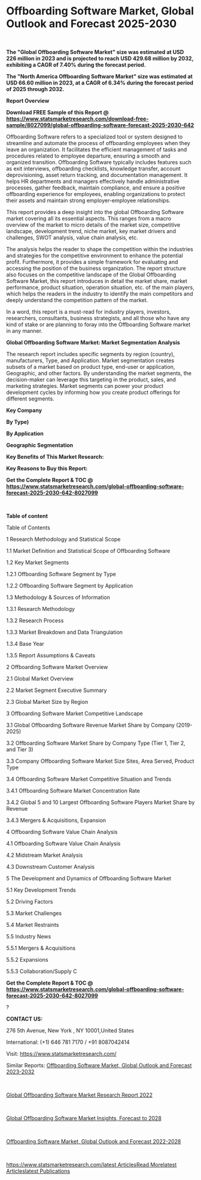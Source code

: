 <h1>Offboarding Software Market, Global Outlook and Forecast 2025-2030</h1><br/><p><strong>The "Global Offboarding Software Market" size was estimated at USD 226 million in 2023 and is projected to reach USD 429.68 million by 2032, exhibiting a <strong>CAGR</strong> of 7.40% during the forecast period.</strong></p>
 
 
 
 <p><strong>The "North America Offboarding Software Market" size was estimated at USD 66.60 million in 2023, at a <strong>CAGR</strong> of 6.34% during the forecast period of 2025 through 2032.</strong></p>
 
 
 
 <p><strong>Report Overview</strong></p>
 
 
 
 <p><strong>Download FREE Sample of this Report @ <a href="https://www.statsmarketresearch.com/download-free-sample/8027099/global-offboarding-software-forecast-2025-2030-642">https://www.statsmarketresearch.com/download-free-sample/8027099/global-offboarding-software-forecast-2025-2030-642</a></strong></p>
 
 
 
 <p>Offboarding Software refers to a specialized tool or system designed to streamline and automate the process of offboarding employees when they leave an organization. It facilitates the efficient management of tasks and procedures related to employee departure, ensuring a smooth and organized transition. Offboarding Software typically includes features such as exit interviews, offboarding checklists, knowledge transfer, account deprovisioning, asset return tracking, and documentation management. It helps HR departments and managers effectively handle administrative processes, gather feedback, maintain compliance, and ensure a positive offboarding experience for employees, enabling organizations to protect their assets and maintain strong employer-employee relationships.</p>
 
 
 
 <p>This report provides a deep insight into the global Offboarding Software market covering all its essential aspects. This ranges from a macro overview of the market to micro details of the market size, competitive landscape, development trend, niche market, key market drivers and challenges, SWOT analysis, value chain analysis, etc.</p>
 
 
 
 <p>The analysis helps the reader to shape the competition within the industries and strategies for the competitive environment to enhance the potential profit. Furthermore, it provides a simple framework for evaluating and accessing the position of the business organization. The report structure also focuses on the competitive landscape of the Global Offboarding Software Market, this report introduces in detail the market share, market performance, product situation, operation situation, etc. of the main players, which helps the readers in the industry to identify the main competitors and deeply understand the competition pattern of the market.</p>
 
 
 
 <p>In a word, this report is a must-read for industry players, investors, researchers, consultants, business strategists, and all those who have any kind of stake or are planning to foray into the Offboarding Software market in any manner.</p>
 
 
 
 <p><strong>Global Offboarding Software Market: Market Segmentation Analysis</strong></p>
 
 
 
 <p>The research report includes specific segments by region (country), manufacturers, Type, and Application. Market segmentation creates subsets of a market based on product type, end-user or application, Geographic, and other factors. By understanding the market segments, the decision-maker can leverage this targeting in the product, sales, and marketing strategies. Market segments can power your product development cycles by informing how you create product offerings for different segments.</p>
 
 
 
 <p><strong>Key Company</strong></p>
 
 
 
 <p><strong>By Type)</strong></p>
 
 
 
 <p><strong><strong>By Application</strong></strong></p>
 
 
 
 <p><strong>Geographic Segmentation</strong></p>
 
 
 
 <p><strong>Key Benefits of This Market Research:</strong></p>
 
 
 
 <p><strong>Key <strong>Reasons to Buy</strong> this Report:</strong></p>
 
 
 
 <div><b>Get the Complete Report & TOC @ <a href="https://www.statsmarketresearch.com/global-offboarding-software-forecast-2025-2030-642-8027099">https://www.statsmarketresearch.com/global-offboarding-software-forecast-2025-2030-642-8027099</a></b></div>
 
 
 
 <p><br />
 
 <b>Table of content</b></p>
 
 
 
 <p>Table of Contents<br />
 
 1 Research Methodology and Statistical Scope<br />
 
 1.1 Market Definition and Statistical Scope of Offboarding Software<br />
 
 1.2 Key Market Segments<br />
 
 1.2.1 Offboarding Software Segment by Type<br />
 
 1.2.2 Offboarding Software Segment by Application<br />
 
 1.3 Methodology & Sources of Information<br />
 
 1.3.1 Research Methodology<br />
 
 1.3.2 Research Process<br />
 
 1.3.3 Market Breakdown and Data Triangulation<br />
 
 1.3.4 Base Year<br />
 
 1.3.5 Report Assumptions & Caveats<br />
 
 2 Offboarding Software Market Overview<br />
 
 2.1 Global Market Overview<br />
 
 2.2 Market Segment Executive Summary<br />
 
 2.3 Global Market Size by Region<br />
 
 3 Offboarding Software Market Competitive Landscape<br />
 
 3.1 Global Offboarding Software Revenue Market Share by Company (2019-2025)<br />
 
 3.2 Offboarding Software Market Share by Company Type (Tier 1, Tier 2, and Tier 3)<br />
 
 3.3 Company Offboarding Software Market Size Sites, Area Served, Product Type<br />
 
 3.4 Offboarding Software Market Competitive Situation and Trends<br />
 
 3.4.1 Offboarding Software Market Concentration Rate<br />
 
 3.4.2 Global 5 and 10 Largest Offboarding Software Players Market Share by Revenue<br />
 
 3.4.3 Mergers & Acquisitions, Expansion<br />
 
 4 Offboarding Software Value Chain Analysis<br />
 
 4.1 Offboarding Software Value Chain Analysis<br />
 
 4.2 Midstream Market Analysis<br />
 
 4.3 Downstream Customer Analysis<br />
 
 5 The Development and Dynamics of Offboarding Software Market<br />
 
 5.1 Key Development Trends<br />
 
 5.2 Driving Factors<br />
 
 5.3 Market Challenges<br />
 
 5.4 Market Restraints<br />
 
 5.5 Industry News<br />
 
 5.5.1 Mergers & Acquisitions<br />
 
 5.5.2 Expansions<br />
 
 5.5.3 Collaboration/Supply C</p>
 
 
 
 <div><b>Get the Complete Report & TOC @ <a href="https://www.statsmarketresearch.com/global-offboarding-software-forecast-2025-2030-642-8027099">https://www.statsmarketresearch.com/global-offboarding-software-forecast-2025-2030-642-8027099</a></b></div>
 
 
 
 <p>? </p>
 
 
 
 <p><b>CONTACT US:</b><br />
 
 276 5th Avenue, New York , NY 10001,United States<br />
 
 International: (+1) 646 781 7170 / +91 8087042414<br />
 
 Visit: <a href="https://www.statsmarketresearch.com/">https://www.statsmarketresearch.com/</a><br />
 
 Similar Reports: <a href="https://www.statsmarketresearch.com/global-offboarding-software-forecast-2025-2030-642-8027099">Offboarding Software Market, Global Outlook and Forecast 2023-2032</a><br />
 
 <br />
 
 <a href="https://www.statsmarketresearch.com/global-offboarding-software-forecast-2025-2030-642-8027099">Global Offboarding Software Market Research Report 2022</a><br />
 
 <br />
 
 <a href="https://www.statsmarketresearch.com/global-offboarding-software-forecast-2025-2030-642-8027099">Global Offboarding Software Market Insights, Forecast to 2028</a><br />
 
 <br />
 
 <a href="https://www.statsmarketresearch.com/global-offboarding-software-forecast-2025-2030-642-8027099">Offboarding Software Market, Global Outlook and Forecast 2022-2028</a><br />
 
 <br />
 
 <a href="https://gyeongbokgung.com">https://www.statsmarketresearch.com/</a><a href="https://hallyeomaritime.com">latest Articles</a><a href="https://jingwansa.com">Read More</a><a href="https://nguoiviet.jp/">latest Articles</a><a href="https://www.intelmarketresearch.com/">latest Publications</a></p>